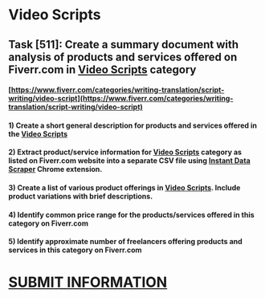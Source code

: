 # Video Scripts
## Task [511]: Create a summary document with analysis of products and services offered on Fiverr.com in [Video Scripts](https://www.fiverr.com/categories/writing-translation/script-writing/video-script) category
#### [https://www.fiverr.com/categories/writing-translation/script-writing/video-script](https://www.fiverr.com/categories/writing-translation/script-writing/video-script)
#### 1) Create a short general description for products and services offered in the [Video Scripts](https://www.fiverr.com/categories/writing-translation/script-writing/video-script)
#### 2) Extract product/service information for [Video Scripts](https://www.fiverr.com/categories/writing-translation/script-writing/video-script) category as listed on Fiverr.com website into a separate CSV file using [Instant Data Scraper](https://chrome.google.com/webstore/detail/instant-data-scraper/ofaokhiedipichpaobibbnahnkdoiiah) Chrome extension.
#### 3) Create a list of various product offerings in [Video Scripts](https://www.fiverr.com/categories/writing-translation/script-writing/video-script). Include product variations with brief descriptions.
#### 4) Identify common price range for the products/services offered in this category on Fiverr.com
#### 5) Identify approximate number of freelancers offering products and services in this category on Fiverr.com

# [SUBMIT INFORMATION](https://forms.office.com/r/8AEKjkLxKG)
